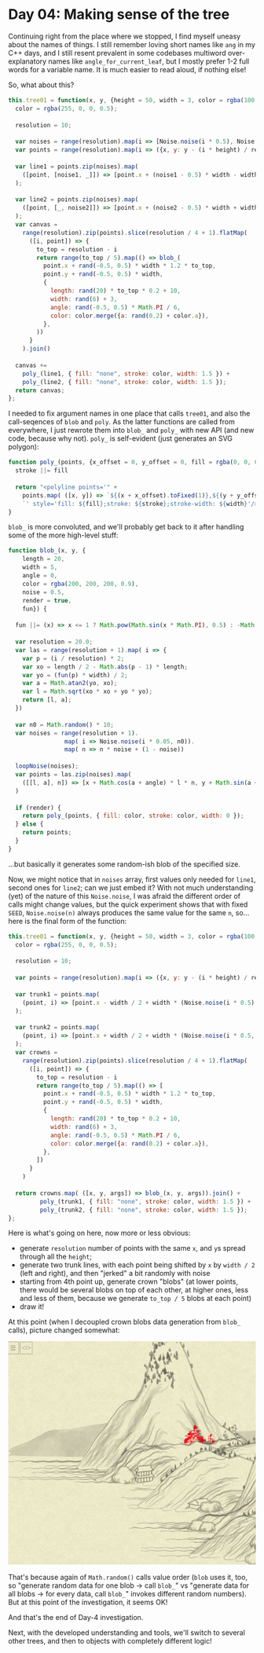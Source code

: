 # Day 04: Making sense of the tree

Continuing right from the place where we stopped, I find myself uneasy about the names of things. I still remember loving short names like `ang` in my C++ days, and I still resent prevalent in some codebases multiword over-explanatory names like `angle_for_current_leaf`, but I mostly prefer 1-2 full words for a variable name. It is much easier to read aloud, if nothing else!

So, what about this?

```js
this.tree01 = function(x, y, {height = 50, width = 3, color = rgba(100,100,100,0.5), noise = 0.5 }) {
  color = rgba(255, 0, 0, 0.5);

  resolution = 10;

  var noises = range(resolution).map(i => [Noise.noise(i * 0.5), Noise.noise(i * 0.5, 0.5)]);
  var points = range(resolution).map(i => ({x, y: y - (i * height) / resolution}))

  var line1 = points.zip(noises).map(
    ([point, [noise1, _]]) => [point.x + (noise1 - 0.5) * width - width / 2, point.y]
  );

  var line2 = points.zip(noises).map(
    ([point, [_, noise2]]) => [point.x + (noise2 - 0.5) * width + width / 2, point.y]
  );
  var canvas =
    range(resolution).zip(points).slice(resolution / 4 + 1).flatMap(
      ([i, point]) => {
        to_top = resolution - i
        return range(to_top / 5).map(() => blob_(
          point.x + rand(-0.5, 0.5) * width * 1.2 * to_top,
          point.y + rand(-0.5, 0.5) * width,
          {
            length: rand(20) * to_top * 0.2 + 10,
            width: rand(6) + 3,
            angle: rand(-0.5, 0.5) * Math.PI / 6,
            color: color.merge({a: rand(0.2) + color.a}),
          },
        ))
      }
    ).join()

  canvas +=
    poly_(line1, { fill: "none", stroke: color, width: 1.5 }) +
    poly_(line2, { fill: "none", stroke: color, width: 1.5 });
  return canvas;
};
```

I needed to fix argument names in one place that calls `tree01`, and also the call-seqences of `blob` and `poly`. As the latter functions are called from everywhere, I just rewrote them into `blob_` and `poly_` with new API (and new code, because why not). `poly_` is self-evident (just generates an SVG polygon):

```js
function poly_(points, {x_offset = 0, y_offset = 0, fill = rgba(0, 0, 0, 0), stroke, width = 0}) {
  stroke ||= fill

  return "<polyline points='" +
    points.map( ([x, y]) => `${(x + x_offset).toFixed(1)},${(y + y_offset).toFixed(1)}` ).join(' ') +
    `' style='fill: ${fill};stroke: ${stroke};stroke-width: ${width}'/>`
}
```

`blob_` is more convoluted, and we'll probably get back to it after handling some of the more high-level stuff:
```js
function blob_(x, y, {
    length = 20,
    width = 5,
    angle = 0,
    color = rgba(200, 200, 200, 0.9),
    noise = 0.5,
    render = true,
    fun}) {

  fun ||= (x) => x <= 1 ? Math.pow(Math.sin(x * Math.PI), 0.5) : -Math.pow(Math.sin((x + 1) * Math.PI), 0.5)

  var resolution = 20.0;
  var las = range(resolution + 1).map( i => {
    var p = (i / resolution) * 2;
    var xo = length / 2 - Math.abs(p - 1) * length;
    var yo = (fun(p) * width) / 2;
    var a = Math.atan2(yo, xo);
    var l = Math.sqrt(xo * xo + yo * yo);
    return [l, a];
  })

  var n0 = Math.random() * 10;
  var noises = range(resolution + 1).
                map( i => Noise.noise(i * 0.05, n0)).
                map( n => n * noise + (1 - noise))

  loopNoise(noises);
  var points = las.zip(noises).map(
    ([[l, a], n]) => [x + Math.cos(a + angle) * l * n, y + Math.sin(a + angle) * l * n]
  )

  if (render) {
    return poly_(points, { fill: color, stroke: color, width: 0 });
  } else {
    return points;
  }
}
```
...but basically it generates some random-ish blob of the specified size.

Now, we might notice that in `noises` array, first values only needed for `line1`, second ones for `line2`; can we just embed it? With not much understanding (yet) of the nature of this `Noise.noise`, I was afraid the different order of calls might change values, but the quick experiment shows that with fixed `SEED`, `Noise.noise(n)` always produces the same value for the same `n`, so... here is the final form of the function:

```js
this.tree01 = function(x, y, {height = 50, width = 3, color = rgba(100,100,100,0.5), noise = 0.5 }) {
  color = rgba(255, 0, 0, 0.5);

  resolution = 10;

  var points = range(resolution).map(i => ({x, y: y - (i * height) / resolution}))

  var trunk1 = points.map(
    (point, i) => [point.x - width / 2 + width * (Noise.noise(i * 0.5) - 0.5), point.y]
  );

  var trunk2 = points.map(
    (point, i) => [point.x + width / 2 + width * (Noise.noise(i * 0.5, 0.5) - 0.5), point.y]
  );
  var crowns =
    range(resolution).zip(points).slice(resolution / 4 + 1).flatMap(
      ([i, point]) => {
        to_top = resolution - i
        return range(to_top / 5).map(() => [
          point.x + rand(-0.5, 0.5) * width * 1.2 * to_top,
          point.y + rand(-0.5, 0.5) * width,
          {
            length: rand(20) * to_top * 0.2 + 10,
            width: rand(6) + 3,
            angle: rand(-0.5, 0.5) * Math.PI / 6,
            color: color.merge({a: rand(0.2) + color.a}),
          },
        ])
      }
    )

  return crowns.map( ([x, y, args]) => blob_(x, y, args)).join() +
         poly_(trunk1, { fill: "none", stroke: color, width: 1.5 }) +
         poly_(trunk2, { fill: "none", stroke: color, width: 1.5 });
};
```

Here is what's going on here, now more or less obvious:
* generate `resolution` number of points with the same `x`, and `y`s spread through all the `height`;
* generate two trunk lines, with each point being shifted by `x` by `width / 2` (left and right), and then "jerked" a bit randomly with noise
* starting from 4th point up, generate crown "blobs" (at lower points, there would be several blobs on top of each other, at higher ones, less and less of them, because we generate `to_top / 5` blobs at each point)
* draw it!

At this point (when I decoupled crown blobs data generation from `blob_` calls), picture changed somewhat:

![](image05.png)

That's because again of `Math.random()` calls value order (`blob` uses it, too, so "generate random data for one blob → call `blob_`" vs "generate data for all blobs → for every data, call `blob_`" invokes different random numbers). But at this point of the investigation, it seems OK!

And that's the end of Day-4 investigation.

Next, with the developed understanding and tools, we'll switch to several other trees, and then to objects with completely different logic!
